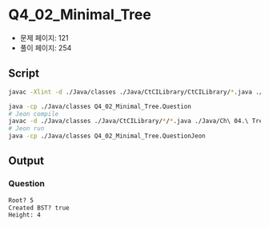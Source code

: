 # Q4_02_Minimal_Tree

- 문제 페이지: 121
- 풀이 페이지: 254

## Script

```sh
javac -Xlint -d ./Java/classes ./Java/CtCILibrary/CtCILibrary/*.java ./Java/Ch\ 04.\ Trees\ and\ Graphs/Q4_02_Minimal_Tree/*.java

java -cp ./Java/classes Q4_02_Minimal_Tree.Question
# Jeon compile
javac -d ./Java/classes ./Java/CtCILibrary/*/*.java ./Java/Ch\ 04.\ Trees\ and\ Graphs/Q4_02_Minimal_Tree/*.java
# Jeon run
java -cp ./Java/classes Q4_02_Minimal_Tree.QuestionJeon 
```

## Output

### Question

```txt
Root? 5
Created BST? true
Height: 4
```
